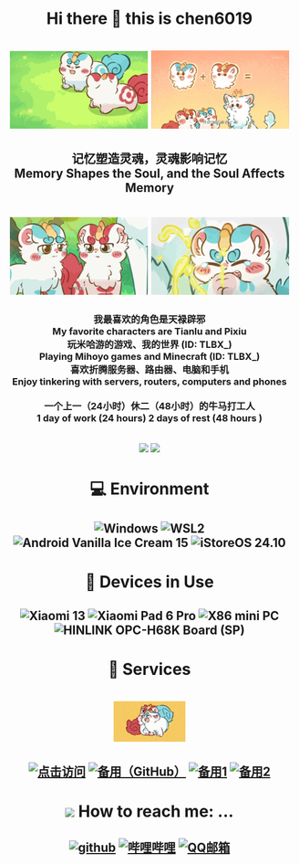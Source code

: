 <!-- @format -->

# <div align="center">Hi there 👋 this is chen6019</div>

# <div align="center"><img src="bqb_005.gif" alt="天禄辟邪玩~喵~" width="48%"> <img src="bqb_006.gif" alt="天禄和辟邪可以一起生蛋！嗷~" width="48%"></div>

## <div align="center">记忆塑造灵魂，灵魂影响记忆<br/>Memory Shapes the Soul, and the Soul Affects Memory</div>

# <div align="center"><img src="bqb_008.gif" alt="粉大个！喵~" width="48%"> <img src="bqb_007.gif" alt="江江！嗷呜~" width="48%"></div>

### <div align="center">我最喜欢的角色是天禄辟邪<br/>My favorite characters are Tianlu and Pixiu<br/>玩米哈游的游戏、我的世界 (ID: TLBX_)<br/>Playing Mihoyo games and Minecraft (ID: TLBX_)<br/>喜欢折腾服务器、路由器、电脑和手机<br/>Enjoy tinkering with servers, routers, computers and phones<br/><br/>一个上一（24小时）休二（48小时）的牛马打工人<br/>1 day of work (24 hours) 2 days of rest (48 hours )</div>

## <div align="center">![](https://github-readme-stats.vercel.app/api?username=chen6019&show_icons=true&hide_border=False&theme=ambient_gradient&include_all_commits=true) ![](https://github-readme-stats.vercel.app/api/top-langs/?username=chen6019&langs_count=10&layout=compact&exclude_repo=Cemiuiler,action-tmate,Aquarius223-s-sdm845-kernel)</div>

# <div align="center">💻 Environment</div>

## <div align="center">![Windows](https://img.shields.io/badge/Windows%2011%20Pro%20for%20Workstations%20-24H2%20Beta-00BBFF?style=flat-square&logo=gnometerminal&logoColor=ffffff) ![WSL2](https://img.shields.io/badge/WSL2%20Ubuntu%20-24%2e10%20LTS-DD4814?style=flat-square&logo=ubuntu&logoColor=ffffff) ![Android Vanilla Ice Cream 15](https://img.shields.io/badge/Android%20Vanilla%20Ice%20Cream%20-15-3DDC84?style=flat-square&logo=android&logoColor=ffffff) ![iStoreOS 24.10](https://img.shields.io/badge/iStoreOS-24.10%20(DN%20but%20No%20public%20IP)-835BFF?style=flat-square&logo=openwrt&logoColor=ffffff)</div>

# <div align="center">📱 Devices in Use</div>

## <div align="center">![Xiaomi 13](https://img.shields.io/badge/Xiaomi%2013-OS2.2%20Unlock%20BL%20-FD4900?style=flat-square&logo=xiaomi&logoColor=ffffff) ![Xiaomi Pad 6 Pro](https://img.shields.io/badge/Xiaomi%20Pad%206%20Pro-OS2.2%20Unlock%20BL-FD4900?style=flat-square&logo=xiaomi&logoColor=ffffff) ![X86 mini PC](https://img.shields.io/badge/X86%20mini%20PC-iStoreOS%20(Run%20PVE%20on%20This)-835BFF?style=flat-square&logo=openwrt&logoColor=ffffff) ![HINLINK OPC-H68K Board (SP)](https://img.shields.io/badge/HINLINK%20OPC%20H68K%20Board%20(SP)-iStoreOS-835BFF?style=flat-square&logo=openwrt&logoColor=ffffff)</div>

# <div align="center">🔗 Services</div>

# <div align="center"><img src="bqb_004.gif" alt="转圈圈~喵~" style="width:25%; height:auto;"></div>
## <div align="center"><a href="https://146019.xyz"><img src="https://img.shields.io/badge/喵~-146019.xyz-3EA8FF?logo=macys" title="点击访问" /></a> <a href="https://2012520.xyz"><img src="https://img.shields.io/badge/嗷~-2012520.xyz-3EA8FF?logo=macys" title="备用（GitHub）" /></a> <a href="https://2012521.xyz"><img src="https://img.shields.io/badge/备用1-2012521.xyz-3EA8FF?logo=macys" title="备用1" /></a> <a href="https://www.146019.xyz"><img src="https://img.shields.io/badge/备用2-www.146019.xyz-3EA8FF?logo=macys" title="备用2" /></a></div>


# <div align="center"><img src="https://raw.githubusercontent.com/alexnaiman/alexnaiman/master/resources/bongocat.gif" width="50px" /> How to reach me: ...</div>

## <div align="center"><a href="https://github.com/chen6019"><img src="https://img.shields.io/badge/github-chen6019-pink?logo=github" title="github" /></a> <a href="https://space.bilibili.com/494337416"><img src="https://img.shields.io/badge/哔哩哔哩-TLBX_-pink?logo=bilibili" title="哔哩哔哩" /></a> <a href="mailto:mc_chen6019@qq.com"><img src="https://img.shields.io/badge/QQ邮箱-mc_chen6019@qq.com-pink?logo=qq" title="QQ邮箱"/></a></div>

